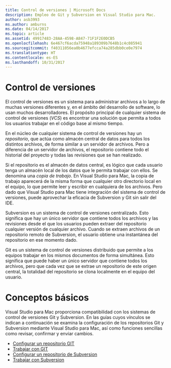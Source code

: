 ```yaml
---
title: Control de versiones | Microsoft Docs
description: Empleo de Git y Subversion en Visual Studio para Mac.
author: asb3993
ms.author: amburns
ms.date: 04/14/2017
ms.topic: article
ms.assetid: 49917483-28AA-4598-A847-71F1F2E0DCB5
ms.openlocfilehash: 6e467cf6acda75948a189309b7648b1c4c085941
ms.sourcegitcommit: f40311056ea0b4677efcca74a285dbb0ce0e7974
ms.translationtype: HT
ms.contentlocale: es-ES
ms.lasthandoff: 10/31/2017
---
```

# <a name="version-control"></a>Control de versiones

El control de versiones es un sistema para administrar archivos a lo largo de muchas versiones diferentes y, en el ámbito del desarrollo de software, lo usan muchos desarrolladores. El propósito principal de cualquier sistema de control de versiones (_VCS_) es encontrar una solución que permita a todos los usuarios trabajar en el código base al mismo tiempo.

En el núcleo de cualquier sistema de control de versiones hay un _repositorio_, que actúa como almacén central de datos para todos los distintos archivos, de forma similar a un servidor de archivos. Pero a diferencia de un servidor de archivos, el repositorio contiene todo el historial del proyecto y todas las revisiones que se han realizado.

Si el repositorio es el almacén de datos central, es lógico que cada usuario tenga un almacén local de los datos que le permita trabajar con ellos. Se denomina una _copia de trabajo_. En Visual Studio para Mac, la copia de trabajo aparecerá de la misma forma que cualquier otro directorio local en el equipo, lo que permite leer y escribir en cualquiera de los archivos. Pero dado que Visual Studio para Mac tiene integración del sistema de control de versiones, puede aprovechar la eficacia de Subversion y Git sin salir del IDE.

Subversion es un sistema de control de versiones centralizado. Esto significa que hay un único servidor que contiene todos los archivos y las revisiones desde el que los usuarios pueden extraer del repositorio cualquier versión de cualquier archivo. Cuando se extraen archivos de un repositorio remoto de Subversion, el usuario obtiene una instantánea del repositorio en ese momento dado.

Git es un sistema de control de versiones distribuido que permite a los equipos trabajar en los mismos documentos de forma simultánea. Esto significa que puede haber un único servidor que contiene todos los archivos, pero que cada vez que se extrae un repositorio de este origen central, la totalidad del repositorio se clona localmente en el equipo del usuario.

# <a name="basic-concepts"></a>Conceptos básicos 

Visual Studio para Mac proporciona compatibilidad con los sistemas de control de versiones Git y Subversion. En las guías cuyos vínculos se indican a continuación se examina la configuración de los repositorios Git y Subversion mediante Visual Studio para Mac, así como funciones sencillas como revisar, confirmar y enviar cambios.

* [Configurar un repositorio GIT](~/set-up-git-repository.md) 
* [Trabajar con GIT](~/working-with-git.md)
* [Configurar un repositorio de Subversion](~/set-up-subversion-repository.md)
* [Trabajar con Subversion](~/working-with-subversion.md)